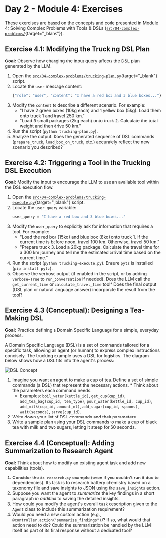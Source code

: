 # Day 2 - Module 4: Exercises

These exercises are based on the concepts and code presented in Module 4: Solving Complex Problems with Tools & DSLs ([`src/04-complex-problems/`](https://github.com/denniszielke/agentic-playground/tree/main/src/04-complex-problems){target="_blank"}).

## Exercise 4.1: Modifying the Trucking DSL Plan

**Goal:** Observe how changing the input query affects the DSL plan generated by the LLM.

1.  Open the [`src/04-complex-problems/trucking-plan.py`](https://github.com/denniszielke/agentic-playground/blob/main/src/04-complex-problems/trucking-plan.py){target="_blank"} script.
2.  Locate the `user` message content:
    ```python
    {"role": "user", "content": "I have a red box and 3 blue boxes..."},
    ```
3.  Modify the `content` to describe a different scenario. For example:
    *   "I have 2 green boxes (10kg each) and 1 yellow box (5kg). Load them onto truck 1 and travel 250 km."
    *   "Load 5 small packages (2kg each) onto truck 2. Calculate the total weight and then drive 50 km."
4.  Run the script (`python trucking-plan.py`).
5.  Analyze the output. Does the generated sequence of DSL commands (`prepare_truck`, `load_box_on_truck`, etc.) accurately reflect the new scenario you described?

## Exercise 4.2: Triggering a Tool in the Trucking DSL Execution

**Goal:** Modify the input to encourage the LLM to use an available tool within the DSL execution flow.

1.  Open the [`src/04-complex-problems/trucking-execute.py`](https://github.com/denniszielke/agentic-playground/blob/main/src/04-complex-problems/trucking-execute.py){target="_blank"} script.
2.  Locate the `user_query` variable:
    ```python
    user_query = "I have a red box and 3 blue boxes..."
    ```
3.  Modify the `user_query` to explicitly ask for information that requires a tool. For example:
    *   "Load the red box (15kg) and blue box (8kg) onto truck 1. If the current time is before noon, travel 100 km. Otherwise, travel 50 km."
    *   "Prepare truck 3. Load a 20kg package. Calculate the travel time for a 300 km journey and tell me the estimated arrival time based on the current time."
4.  Run the script (`python trucking-execute.py`). Ensure `pytz` is installed (`pip install pytz`).
5.  Observe the verbose output (if enabled in the script, or by adding `verbose=True` to `run_conversation` if needed). Does the LLM call the `get_current_time` or `calculate_travel_time` tool? Does the final output (DSL plan or natural language answer) incorporate the result from the tool?

## Exercise 4.3 (Conceptual): Designing a Tea-Making DSL

**Goal:** Practice defining a Domain Specific Language for a simple, everyday process.

A Domain Specific Language (DSL) is a set of commands tailored for a specific task, allowing an agent (or human) to express complex instructions concisely. The trucking example uses a DSL for logistics. The diagram below shows how a DSL fits into the agent's process:

![DSL Concept](https://raw.githubusercontent.com/denniszielke/agentic-playground/refs/heads/main/img/dsl.png)

1.  Imagine you want an agent to make a cup of tea. Define a set of simple commands (a DSL) that represent the necessary actions.    *   Think about the parameters each command needs.
    *   Examples: `boil_water(kettle_id)`, `get_cup(cup_id)`, `add_tea_bag(cup_id, tea_type)`, `pour_water(kettle_id, cup_id)`, `add_milk(cup_id, amount_ml)`, `add_sugar(cup_id, spoons)`, `wait(seconds)`, `serve(cup_id)`.
2.  Write down your list of DSL commands and their parameters.
3.  Write a sample plan using your DSL commands to make a cup of black tea with milk and two sugars, letting it steep for 60 seconds.

## Exercise 4.4 (Conceptual): Adding Summarization to Research Agent

**Goal:** Think about how to modify an existing agent task and add new capabilities (tools).

1.  Consider the `do-research.py` example (even if you couldn't run it due to dependencies). Its task is to research battery chemistry based on a taxonomy file and save insights to JSON using the `save_insights` action.
2.  Suppose you want the agent to *summarize* the key findings in a short paragraph *in addition* to saving the detailed insights.
3.  How could you modify the agent's overall `task` description given to the `Agent` class to include this summarization requirement?
4.  Would you need a new custom action (e.g., `@controller.action("summarize_findings")`)? If so, what would that action need to do? Could the summarization be handled by the LLM itself as part of its final response without a dedicated tool?
